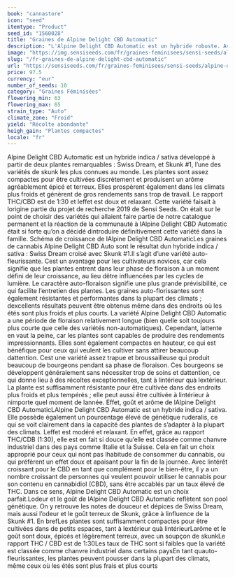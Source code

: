 ```yaml
---
book: "cannastore"
icon: "seed"
itemtype: "Product"
seed_id: "1560028"
title: "Graines de Alpine Delight CBD Automatic"
description: "L'Alpine Delight CBD Automatic est un hybride robuste. Avec un rapport THC/CBD de 1:30, son high est doux et relaxant. Elle offre aussi de gros rendements."
image: "https://img.sensiseeds.com/fr/graines-feminisees/sensi-seeds/alpine-delight-cbd-automatic-image.png"
slug: "/fr-graines-de-alpine-delight-cbd-automatic"
url: "https://sensiseeds.com/fr/graines-feminisees/sensi-seeds/alpine-delight-cbd-automatic?a_aid=cannastore"
price: 97.5
currency: "eur"
number_of_seeds: 10
category: "Graines Féminisées"
flowering_min: 63
flowering_max: 65
strain_type: "Auto"
climate_zone: "Froid"
yield: "Récolte abondante"
heigh_gain: "Plantes compactes"
locale: "fr"
---
```

Alpine Delight CBD Automatic est un hybride indica / sativa développé à partir de deux plantes remarquables : Swiss Dream, et Skunk #1, l’une des variétés de skunk les plus connues au monde. Les plantes sont assez compactes pour être cultivées discrètement et produisent un arôme agréablement épicé et terreux. Elles prospèrent également dans les climats plus froids et génèrent de gros rendements sans trop de travail. Le rapport THC/CBD est de 1:30 et leffet est doux et relaxant. Cette variété faisait à lorigine partie du projet de recherche 2019 de Sensi Seeds. On était sur le point de choisir des variétés qui allaient faire partie de notre catalogue permanent et la réaction de la communauté à lAlpine Delight CBD Automatic était si forte qu’on a décidé dintroduire définitivement cette variété dans la famille. Schéma de croissance de lAlpine Delight CBD AutomaticLes graines de cannabis Alpine Delight CBD Auto sont le résultat dun hybride indica / sativa : Swiss Dream croisé avec Skunk #1.Il s’agit d’une variété auto-fleurissante. Cest un avantage pour les cultivateurs novices, car cela signifie que les plantes entrent dans leur phase de floraison à un moment défini de leur croissance, au lieu dêtre influencées par les cycles de lumière. Le caractère auto-floraison signifie une plus grande prévisibilité, ce qui facilite l’entretien des plantes. Les graines auto-florissantes sont également résistantes et performantes dans la plupart des climats ; dexcellents résultats peuvent être obtenus même dans des endroits où les étés sont plus froids et plus courts. La variété Alpine Delight CBD Automatic a une période de floraison relativement longue (bien quelle soit toujours plus courte que celle des variétés non-automatiques). Cependant, lattente en vaut la peine, car les plantes sont capables de produire des rendements impressionnants. Elles sont également compactes en hauteur, ce qui est bénéfique pour ceux qui veulent les cultiver sans attirer beaucoup dattention. Cest une variété assez trapue et broussailleuse qui produit beaucoup de bourgeons pendant sa phase de floraison. Ces bourgeons se développent généralement sans nécessiter trop de soins et dattention, ce qui donne lieu à des récoltes exceptionnelles, tant à lintérieur quà lextérieur. La plante est suffisamment résistante pour être cultivée dans des endroits plus froids et plus tempérés ; elle peut aussi être cultivée à lintérieur à nimporte quel moment de lannée. Effet, goût et arôme de lAlpine Delight CBD AutomaticLAlpine Delight CBD Automatic est un hybride indica / sativa. Elle possède également un pourcentage élevé de génétique ruderalis, ce qui se voit clairement dans la capacité des plantes de s’adapter à la plupart des climats. Leffet est modéré et relaxant. En effet, grâce au rapport THC/CDB (1:30), elle est en fait si douce qu’elle est classée comme chanvre industriel dans des pays comme lItalie et la Suisse. Cela en fait un choix approprié pour ceux qui nont pas lhabitude de consommer du cannabis, ou qui préfèrent un effet doux et apaisant pour la fin de la journée. Avec lintérêt croissant pour le CBD en tant que complément pour le bien-être, il y a un nombre croissant de personnes qui veulent pouvoir utiliser le cannabis pour son contenu en cannabidiol (CBD), sans être accablés par un taux élevé de THC. Dans ce sens, Alpine Delight CBD Automatic est un choix parfait.Lodeur et le goût de lAlpine Delight CBD Automatic reflètent son pool génétique. On y retrouve les notes de douceur et dépices de Swiss Dream, mais aussi l’odeur et le goût terreux de Skunk, grâce à linfluence de la Skunk #1. En brefLes plantes sont suffisamment compactes pour être cultivées dans de petits espaces, tant à lextérieur quà lintérieurLarôme et le goût sont doux, épicés et légèrement terreux, avec un soupçon de skunkLe rapport THC / CBD est de 1:30Les taux de THC sont si faibles que la variété est classée comme chanvre industriel dans certains paysEn tant quauto-fleurissantes, les plantes peuvent pousser dans la plupart des climats, même ceux où les étés sont plus frais et plus courts
